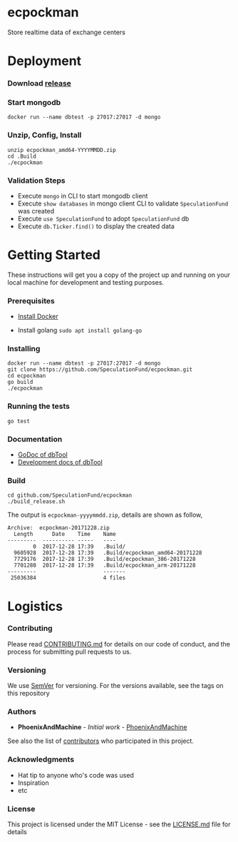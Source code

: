 # ecpockman
Store realtime data of exchange centers


# Deployment

### Download [release](https://github.com/SpeculationFund/ecpockman/releases)

### Start mongodb
```
docker run --name dbtest -p 27017:27017 -d mongo
```

### Unzip, Config, Install
```
unzip ecpockman_amd64-YYYYMMDD.zip
cd .Build 
./ecpockman
```


### Validation Steps

* Execute `mongo` in CLI to start mongodb client
* Execute `show databases` in mongo client CLI to validate `SpeculationFund` was created 
* Execute `use SpeculationFund` to adopt `SpeculationFund` db
* Execute `db.Ticker.find()` to display the created data


# Getting Started

These instructions will get you a copy of the project up and running on your local machine for development and testing purposes. 

### Prerequisites

* [Install Docker](https://www.digitalocean.com/community/tutorials/how-to-install-and-use-docker-on-ubuntu-16-04)

* Install golang  `sudo apt install golang-go`


### Installing

```
docker run --name dbtest -p 27017:27017 -d mongo
git clone https://github.com/SpeculationFund/ecpockman.git
cd ecpockman
go build
./ecpockman
```

### Running the tests

```
go test
```

### Documentation
* [GoDoc of dbTool](https://godoc.org/github.com/SpeculationFund/ecpockman)
* [Development docs of dbTool](https://github.com/SpeculationFund/ecpockman/wiki)


### Build

```
cd github.com/SpeculationFund/ecpockman
./build_release.sh
```
The output is `ecpockman-yyyymmdd.zip`, details are shown as follow,

```
Archive:  ecpockman-20171228.zip
  Length      Date    Time    Name
---------  ---------- -----   ----
        0  2017-12-28 17:39   .Build/
  9605928  2017-12-28 17:39   .Build/ecpockman_amd64-20171228
  7729176  2017-12-28 17:39   .Build/ecpockman_386-20171228
  7701280  2017-12-28 17:39   .Build/ecpockman_arm-20171228
---------                     -------
 25036384                     4 files
``` 

# Logistics

### Contributing

Please read [CONTRIBUTING.md](https://github.com/SpeculationFund/ecpockman/blob/master/CONTRIBUTING.md) for details on our code of conduct, and the process for submitting pull requests to us.

### Versioning

We use [SemVer](http://semver.org/) for versioning. For the versions available, see the tags on this repository

### Authors

* **PhoenixAndMachine** - *Initial work* - [PhoenixAndMachine](https://github.com/PhoenixAndMachine)

See also the list of [contributors](https://github.com/your/project/contributors) who participated in this project.

### Acknowledgments

* Hat tip to anyone who's code was used
* Inspiration
* etc


### License

This project is licensed under the MIT License - see the [LICENSE.md](https://gist.github.com/Brownyuan/0b754b6009b7a4257bde9d1a23586678) file for details


